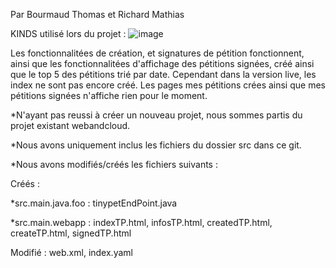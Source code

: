 

Par Bourmaud Thomas et Richard Mathias

KINDS utilisé lors du projet :
![image](https://user-images.githubusercontent.com/73703314/231209521-b9039fed-224b-48bb-947c-4b6d2bd525b9.png)

Les fonctionnalitées de création, et signatures de pétition fonctionnent, ainsi que les fonctionnalitées d'affichage des pétitions signées, créé ainsi que le top 5 des pétitions trié par date. Cependant dans la version live, les index ne sont pas encore créé. Les pages mes pétitions crées ainsi que mes pétitions signées n'affiche rien pour le moment. 

*N'ayant pas reussi à créer un nouveau projet, nous sommes partis du projet existant webandcloud.

*Nous avons uniquement inclus les fichiers du dossier src dans ce git.

*Nous avons modifiés/créés les fichiers suivants : 

Créés  : 

*src.main.java.foo : tinypetEndPoint.java 

*src.main.webapp : indexTP.html, infosTP.html, createdTP.html, createTP.html, signedTP.html

Modifié : web.xml, index.yaml
